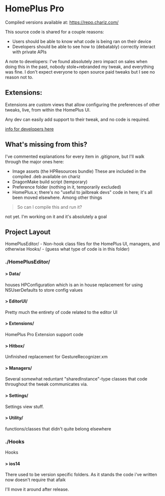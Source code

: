 # HomePlus Pro

Compiled versions available at:
https://repo.chariz.com/

This source code is shared for a couple reasons:
* Users should be able to know what code is being ran on their device
* Developers should be able to see how to (debatably) correctly interact with private APIs

A note to developers:
I've found absolutely zero impact on sales when doing this in the past, nobody stole+rebranded my tweak, and everything was fine. 
I don't expect everyone to open source paid tweaks but I see no reason not to.

## Extensions:
Extensions are custom views that allow configuring the preferences of other tweaks, live, from within the HomePlus UI.

Any dev can easily add support to their tweak, and no code is required.

[info for developers here](https://github.com/KritantaDev/HomePlusPro/blob/master/HomePlusEditor/Extensions/README.md)

## What's missing from this?
I've commented explanations for every item in .gitignore, but I'll walk through the major ones here:

* Image assets (the HPResources bundle) These are included in the compiled .deb available on chariz
* DragonMake build script (temporary)
* Preference folder (nothing in it, temporarily excluded)
* HomePlus.x; there's no "useful to jailbreak devs" code in here; it's all been moved elsewhere. Among other things

> So can I compile this and run it?

not yet. I'm working on it and it's absolutely a goal

## Project Layout

HomePlusEditor/ - Non-hook class files for the HomePlus UI, managers, and otherwise
Hooks/ - (guess what type of code is in this folder)

### ./HomePlusEditor/

#### > Data/

houses HPConfiguration which is an in house replacement for using NSUserDefaults to store config values

#### > EditorUI/

Pretty much the entirety of code related to the editor UI

#### > Extensions/

HomePlus Pro Extension support code

#### > Hitbox/

Unfinished replacement for GestureRecognizer.xm

#### > Managers/

Several somewhat reduntant "sharedInstance"-type classes that code throughout the tweak communicates via.

#### > Settings/

Settings view stuff. 

#### > Utility/

functions/classes that didn't quite belong elsewhere

### ./Hooks

Hooks

#### > ios14

There used to be version specific folders. As it stands the code i've written now doesn't require that afaik

I'll move it around after release.

